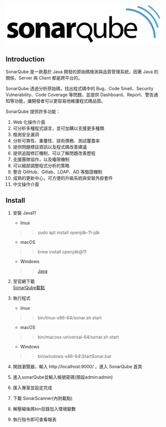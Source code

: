 <p align="center"><img src="img/Sonarqube.png"></p>

## Introduction
SonarQube 是一款基於 Java 開發的原始碼檢測與品質管理系統，因著 Java 的關係，Server 與 Client 都是跨平台的。

SonarQube 透過分析原始碼，找出程式碼中的 Bug、Code Smell、Security Vulnerability、Code Coverage 等問題，並提供 Dashboard、Report、警告通知等功能，讓開發者可以更容易地維護程式碼品質。

SonarQube 提供許多功能：    
1. Web 化操作介面
2. 可分析多種程式語言，並可加購以支援更多種類
3. 檢測安全漏洞
4. 分析可靠性、重覆性、技術債務、測試覆蓋率
5. 提供問題標註資訊以及程式碼改善建議
6. 提供追蹤修訂機制，可以了解問題改善歷程
7. 支援團隊協作，以及權限機制
8. 可以細部調整程式分析的策略
9. 整合 GitHub、Gitlab、LDAP、AD 等驗證機制
10. 成熟的更新中心，可方便的升級系統與安裝外掛套件
11. 中文操作介面

## Install
1. 安裝 Java11
    - linux
    >> sudo apt install openjdk-11-jdk
    - macOS
    >> brew install openjdk@11
    - Windows
    >> [Java](!https://www.oracle.com/java/technologies/javase-jdk11-downloads.html)

2. 至官網下載  
[SonarQube載點](!https://www.sonarsource.com/products/sonarqube/downloads/success-download-community-edition/)

3. 執行程式
    - linux  
    >> bin/linux-x86-64/sonar.sh start 
    - macOS  
    >> bin/macosx-universal-64/sonar.sh start
    - Windows   
    >> bin\windows-x86-64\StartSonar.bat 

4. 開啟瀏覽器，輸入 http://localhost:9000/ ，進入 SonarQube 首頁

5. 進入sonarQube並輸入帳號密碼(預設admin:admin) 

6. 匯入專案並設定完成

7. 下載 SonarScanner(內附載點)

8. 解壓縮後將bin目錄加入環境變數

9. 執行指令即可查看報表
